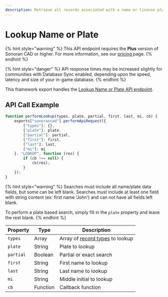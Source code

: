 ```yaml
---
description: Retrieve all records associated with a name or license plate.
---
```


# Lookup Name or Plate

{% hint style="warning" %}
This API endpoint requires the **Plus** version of Sonoran CAD or higher. For more information, see our [pricing ](../../../../../../pricing/faq/)page.
{% endhint %}

{% hint style="danger" %}
API response times may be increased slightly for communities with Database Sync enabled, depending upon the speed, latency and size of your in-game database.
{% endhint %}

This framework export handles the [Lookup Name or Plate API endpoint](../../../../api-endpoints/general/lookup-name-or-plate.md).

## API Call Example

```javascript
function performLookup(types, plate, partial, first, last, mi, cb) {
    exports["sonorancad"].performApiRequest({
        ["types"]: {},
        ["plate"]: plate,
        ["partial"]: partial,
        ["first"]: first,
        ["last"]: last,
        ["mi"]: mi
    }, "LOOKUP", function (res) {
        if (cb !== null) {
            cb(res);
        }
    });
}
```

{% hint style="warning" %}
Searches must include all name/plate data fields, but some can be left blank. Searches must include at least one field with string content (ex: first name 'John') and can not have all fields left blank.

To perform a plate based search, simply fill in the `plate` property and leave the rest blank.
{% endhint %}

| Property  | Type     | Description                                                                                              |
| --------- | -------- | -------------------------------------------------------------------------------------------------------- |
| `types`   | Array    | Array of [record types](../../../../api-endpoints/general/lookup-name-or-plate.md#record-type) to lookup |
| `plate`   | String   | Plate to lookup                                                                                          |
| `partial` | Boolean  | Partial or exact search                                                                                  |
| `first`   | String   | First name to lookup                                                                                     |
| `last`    | String   | Last name to lookup                                                                                      |
| `mi`      | String   | Middle initial to lookup                                                                                 |
| `cb`      | Function | Callback function                                                                                        |
